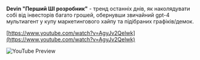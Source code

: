 <!--
date: 2024-03-15T18:29:41
-->

**Devin "Перший ШІ розробник"**  - тренд останніх днів, як наколядувати собі від інвесторів багато грошей, обернувши звичайний gpt-4 мультиагент у купу маркетингового хайпу та підібраних графіків/демок.


[https://www.youtube.com/watch?v=AgyJv2Qelwk](https://www.youtube.com/watch?v=AgyJv2Qelwk)

![YouTube Preview](https://img.youtube.com/vi/AgyJv2Qelwk/mqdefault.jpg)

